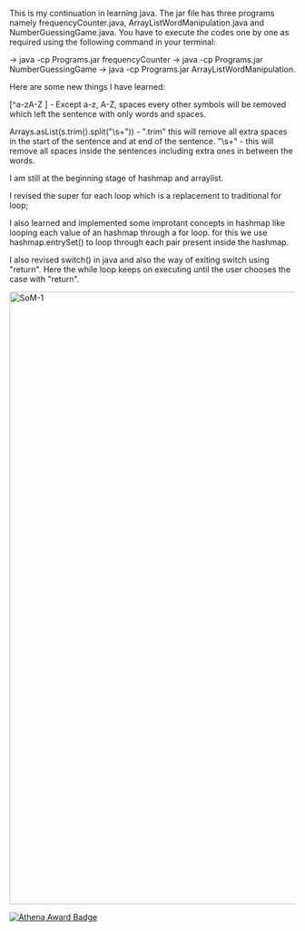 This is my continuation in learning java. The jar file has three programs namely frequencyCounter.java, ArrayListWordManipulation.java and NumberGuessingGame.java.
You have to execute the codes one by one as required using the following command in your terminal: 

 -> java -cp Programs.jar frequencyCounter
 -> java -cp Programs.jar NumberGuessingGame
 -> java -cp Programs.jar ArrayListWordManipulation.

Here are some new things I have learned:

[^a-zA-Z ] - Except a-z, A-Z, spaces every other symbols will be removed which left the sentence with only words and spaces.

Arrays.asList(s.trim().split("\\s+")) - ".trim" this will remove all extra spaces in the start of the sentence and at end of the sentence. "\\s+" - this will remove all spaces inside the sentences including extra ones in between the words.

I am still at the beginning stage of hashmap and arraylist.

I revised the super for each loop which is a replacement to traditional for loop;

I also learned and implemented some improtant concepts in hashmap like looping each value of an hashmap through a for loop. for this we use hashmap.entrySet() to loop through each pair present inside the hashmap.

I also revised switch() in java and also the way of exiting switch using "return". Here the while loop keeps on executing until the user chooses the case with "return".




<img width="1920" height="1080" alt="SoM-1" src="https://github.com/user-attachments/assets/81aff9fa-0181-4eab-b47a-6809f0bae320" />

[![Athena Award Badge](https://img.shields.io/endpoint?url=https%3A%2F%2Faward.athena.hackclub.com%2Fapi%2Fbadge)](https://award.athena.hackclub.com?utm_source=readme)
